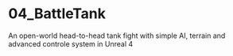 # 04_BattleTank
An open-world head-to-head tank fight with simple AI, terrain and advanced controle system in Unreal 4
